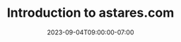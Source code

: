 ---
title: "Introduction to astares.com"
date: 2023-09-04T09:00:00-07:00
lastmod: 2023-09-04T09:00:00-07:00
draft: false
categories: ["Web Development", "Architecture"]
tags: ["Smalltalk", "Cloud"]
description: "A beginner's guide to getting started with Hugo static site generator."
slug: "introduction-to-new-solution"
---